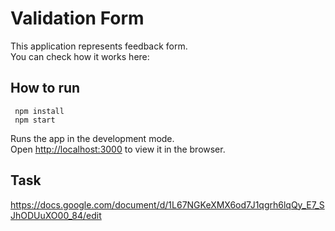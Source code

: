 # Validation Form

This application represents feedback form. \
You can check how it works here: 

## How to run

```
 npm install
 npm start
```

Runs the app in the development mode.\
Open [http://localhost:3000](http://localhost:3000) to view it in the browser.

## Task
https://docs.google.com/document/d/1L67NGKeXMX6od7J1qgrh6lqQy_E7_SJhODUuXO00_84/edit
